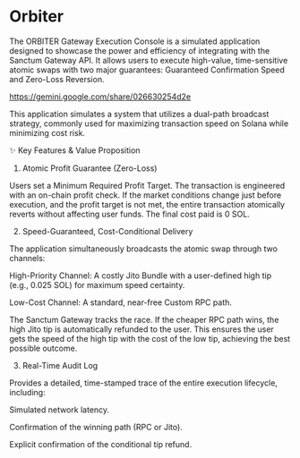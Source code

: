 # Orbiter
The ORBITER Gateway Execution Console is a simulated application designed to showcase the power and efficiency of integrating with the Sanctum Gateway API. It allows users to execute high-value, time-sensitive atomic swaps with two major guarantees: Guaranteed Confirmation Speed and Zero-Loss Reversion.

https://gemini.google.com/share/026630254d2e

This application simulates a system that utilizes a dual-path broadcast strategy, commonly used for maximizing transaction speed on Solana while minimizing cost risk.

✨ Key Features & Value Proposition

1. Atomic Profit Guarantee (Zero-Loss)

Users set a Minimum Required Profit Target. The transaction is engineered with an on-chain profit check. If the market conditions change just before execution, and the profit target is not met, the entire transaction atomically reverts without affecting user funds. The final cost paid is 0 SOL.

2. Speed-Guaranteed, Cost-Conditional Delivery

The application simultaneously broadcasts the atomic swap through two channels:

High-Priority Channel: A costly Jito Bundle with a user-defined high tip (e.g., 0.025 SOL) for maximum speed certainty.

Low-Cost Channel: A standard, near-free Custom RPC path.

The Sanctum Gateway tracks the race. If the cheaper RPC path wins, the high Jito tip is automatically refunded to the user. This ensures the user gets the speed of the high tip with the cost of the low tip, achieving the best possible outcome.

3. Real-Time Audit Log

Provides a detailed, time-stamped trace of the entire execution lifecycle, including:

Simulated network latency.

Confirmation of the winning path (RPC or Jito).

Explicit confirmation of the conditional tip refund.

